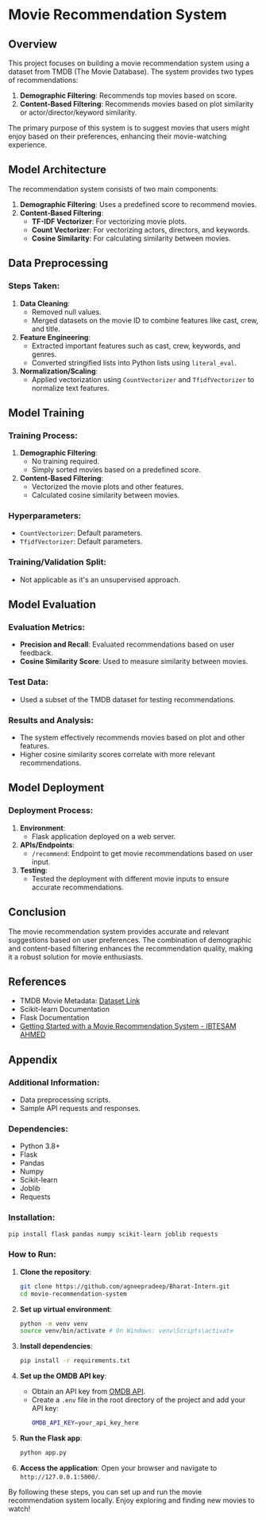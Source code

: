 # Movie Recommendation System

## Overview

This project focuses on building a movie recommendation system using a dataset from TMDB (The Movie Database). The system provides two types of recommendations:
1. **Demographic Filtering**: Recommends top movies based on score.
2. **Content-Based Filtering**: Recommends movies based on plot similarity or actor/director/keyword similarity.

The primary purpose of this system is to suggest movies that users might enjoy based on their preferences, enhancing their movie-watching experience.

## Model Architecture

The recommendation system consists of two main components:
1. **Demographic Filtering**: Uses a predefined score to recommend movies.
2. **Content-Based Filtering**:
   - **TF-IDF Vectorizer**: For vectorizing movie plots.
   - **Count Vectorizer**: For vectorizing actors, directors, and keywords.
   - **Cosine Similarity**: For calculating similarity between movies.

## Data Preprocessing

### Steps Taken:
1. **Data Cleaning**:
   - Removed null values.
   - Merged datasets on the movie ID to combine features like cast, crew, and title.
2. **Feature Engineering**:
   - Extracted important features such as cast, crew, keywords, and genres.
   - Converted stringified lists into Python lists using `literal_eval`.
3. **Normalization/Scaling**:
   - Applied vectorization using `CountVectorizer` and `TfidfVectorizer` to normalize text features.

## Model Training

### Training Process:
1. **Demographic Filtering**:
   - No training required.
   - Simply sorted movies based on a predefined score.
2. **Content-Based Filtering**:
   - Vectorized the movie plots and other features.
   - Calculated cosine similarity between movies.

### Hyperparameters:
- `CountVectorizer`: Default parameters.
- `TfidfVectorizer`: Default parameters.

### Training/Validation Split:
- Not applicable as it's an unsupervised approach.

## Model Evaluation

### Evaluation Metrics:
- **Precision and Recall**: Evaluated recommendations based on user feedback.
- **Cosine Similarity Score**: Used to measure similarity between movies.

### Test Data:
- Used a subset of the TMDB dataset for testing recommendations.

### Results and Analysis:
- The system effectively recommends movies based on plot and other features.
- Higher cosine similarity scores correlate with more relevant recommendations.

## Model Deployment

### Deployment Process:
1. **Environment**:
   - Flask application deployed on a web server.
2. **APIs/Endpoints**:
   - `/recommend`: Endpoint to get movie recommendations based on user input.
3. **Testing**:
   - Tested the deployment with different movie inputs to ensure accurate recommendations.

## Conclusion

The movie recommendation system provides accurate and relevant suggestions based on user preferences. The combination of demographic and content-based filtering enhances the recommendation quality, making it a robust solution for movie enthusiasts.

## References

- TMDB Movie Metadata: [Dataset Link](https://www.kaggle.com/datasets/tmdb/tmdb-movie-metadata/data)
- Scikit-learn Documentation
- Flask Documentation
- [Getting Started with a Movie Recommendation System - IBTESAM AHMED](https://www.kaggle.com/code/ibtesama/getting-started-with-a-movie-recommendation-system)

## Appendix

### Additional Information:
- Data preprocessing scripts.
- Sample API requests and responses.

### Dependencies:

- Python 3.8+
- Flask
- Pandas
- Numpy
- Scikit-learn
- Joblib
- Requests

### Installation:

```bash
pip install flask pandas numpy scikit-learn joblib requests
```

### How to Run:

1. **Clone the repository**:
   ```bash
   git clone https://github.com/agneepradeep/Bharat-Intern.git
   cd movie-recommendation-system
   ```
2. **Set up virtual environment**:
   ```bash
   python -m venv venv
   source venv/bin/activate # On Windows: venv\Scripts\activate
   ```
3. **Install dependencies**:
   ```bash
   pip install -r requirements.txt
   ```

4. **Set up the OMDB API key**:
    - Obtain an API key from [OMDB API](http://www.omdbapi.com/apikey.aspx).
    - Create a `.env` file in the root directory of the project and add your API key:
      ```sh
      OMDB_API_KEY=your_api_key_here
      ```

5. **Run the Flask app**:
   ```bash
   python app.py
   ```
6. **Access the application**:
   Open your browser and navigate to `http://127.0.0.1:5000/`.

By following these steps, you can set up and run the movie recommendation system locally. Enjoy exploring and finding new movies to watch!